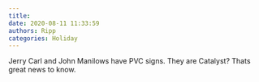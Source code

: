 ```yaml
---
title: 
date: 2020-08-11 11:33:59
authors: Ripp
categories: Holiday
---
```


 Jerry Carl and John Manilows have PVC signs.   They are Catalyst?   Thats great news to know.